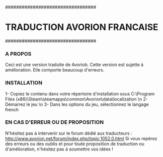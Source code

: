 #################################
# TRADUCTION AVORION FRANCAISE #
#################################

### A PROPOS ###
Ceci est une version traduite de Avoriob. 
Cette version est sujette à amélioration.
Elle comporte beaucoup d'erreurs.

### INSTALLATION ###
1- Copiez le contenu dans votre répertoire d'installation sous C:\Program Files (x86)\Steam\steamapps\common\Avorion\data\localization \n
2- Démarrez le jeu \n
3- Dans les options du jeu, sélectionnez le langage french

### EN CAS D'ERREUR OU DE PROPOSITION ###
N'hésitez pas à intervenir sur le forum dédié aux traducteurs : http://www.avorion.net/forum/index.php/topic,1052.0.html
Si vous repérez des erreurs ou des oublis et pour toute proposition de traduction ou d'amélioration, n'hésitez pas à soumettre vos idées !
